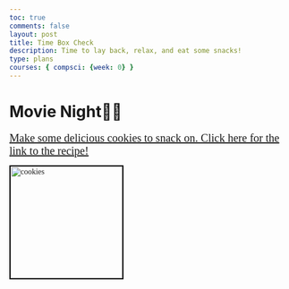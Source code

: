 ```yaml
---
toc: true
comments: false
layout: post
title: Time Box Check
description: Time to lay back, relax, and eat some snacks!
type: plans
courses: { compsci: {week: 0} }
--- 
```



# Movie Night🎥📀
<span style= "font 22px;">
<font face="Georgia">

<a href="https://joyfoodsunshine.com/the-most-amazing-chocolate-chip-cookies" style="font-family: Georgia; font-size: 20px;">Make some delicious cookies to snack on. Click here for the link to the recipe!</a>


<img src="https://joyfoodsunshine.com/wp-content/uploads/2018/02/best-chocolate-chip-cookies-recipe-1.jpg" alt="cookies" style="border: 2px solid #000; width: 200px;">

